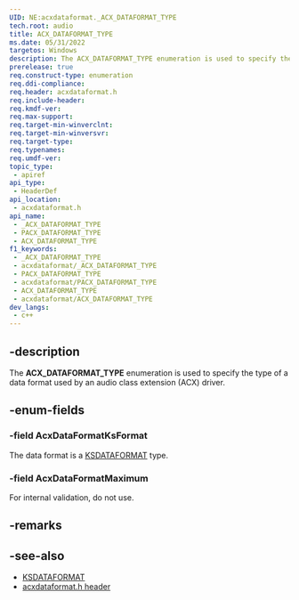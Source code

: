 ```yaml
---
UID: NE:acxdataformat._ACX_DATAFORMAT_TYPE
tech.root: audio
title: ACX_DATAFORMAT_TYPE
ms.date: 05/31/2022
targetos: Windows
description: The ACX_DATAFORMAT_TYPE enumeration is used to specify the type of a data format used by an audio class extension (ACX) driver.
prerelease: true
req.construct-type: enumeration
req.ddi-compliance: 
req.header: acxdataformat.h
req.include-header: 
req.kmdf-ver: 
req.max-support: 
req.target-min-winverclnt: 
req.target-min-winversvr: 
req.target-type: 
req.typenames: 
req.umdf-ver: 
topic_type:
 - apiref
api_type:
 - HeaderDef
api_location:
 - acxdataformat.h
api_name:
 - _ACX_DATAFORMAT_TYPE
 - PACX_DATAFORMAT_TYPE
 - ACX_DATAFORMAT_TYPE
f1_keywords:
 - _ACX_DATAFORMAT_TYPE
 - acxdataformat/_ACX_DATAFORMAT_TYPE
 - PACX_DATAFORMAT_TYPE
 - acxdataformat/PACX_DATAFORMAT_TYPE
 - ACX_DATAFORMAT_TYPE
 - acxdataformat/ACX_DATAFORMAT_TYPE
dev_langs:
 - c++
---
```


## -description

The **ACX_DATAFORMAT_TYPE** enumeration is used to specify the type of a data format used by an audio class extension (ACX) driver.

## -enum-fields

### -field AcxDataFormatKsFormat

The data format is a [KSDATAFORMAT](../ks/ns-ks-ksdataformat.md) type.

### -field AcxDataFormatMaximum

For internal validation, do not use.

## -remarks

## -see-also

- [KSDATAFORMAT](../ks/ns-ks-ksdataformat.md)
- [acxdataformat.h header](index.md)


